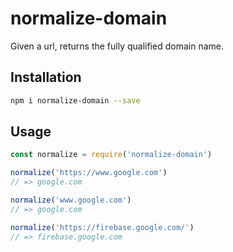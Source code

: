 # normalize-domain

Given a url, returns the fully qualified domain name.

## Installation 

```bash
npm i normalize-domain --save
```

## Usage

```js
const normalize = require('normalize-domain')

normalize('https://www.google.com') 
// => google.com

normalize('www.google.com') 
// => google.com

normalize('https://firebase.google.com/') 
// => firebase.google.com
```
